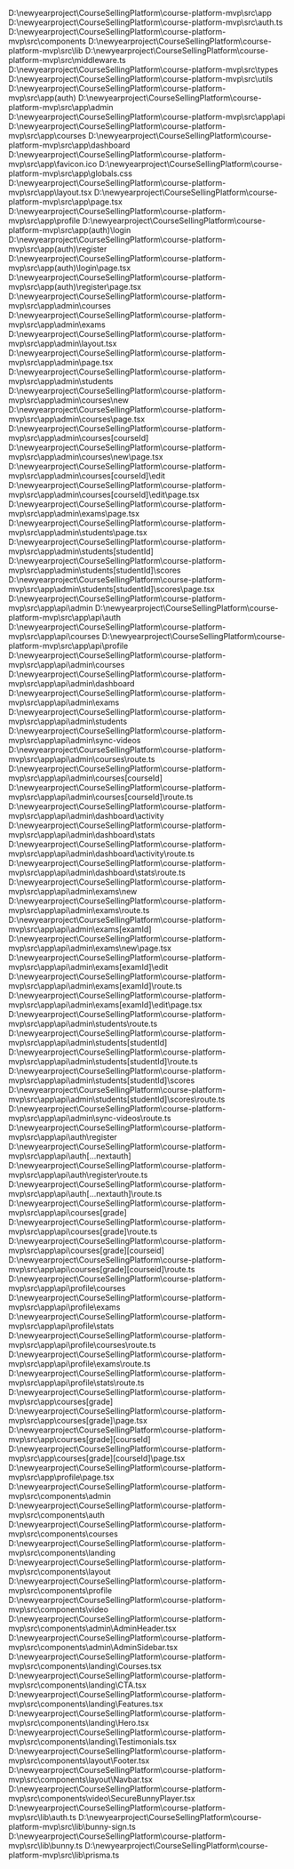 D:\newyearproject\CourseSellingPlatform\course-platform-mvp\src\app
D:\newyearproject\CourseSellingPlatform\course-platform-mvp\src\auth.ts
D:\newyearproject\CourseSellingPlatform\course-platform-mvp\src\components
D:\newyearproject\CourseSellingPlatform\course-platform-mvp\src\lib
D:\newyearproject\CourseSellingPlatform\course-platform-mvp\src\middleware.ts
D:\newyearproject\CourseSellingPlatform\course-platform-mvp\src\types
D:\newyearproject\CourseSellingPlatform\course-platform-mvp\src\utils
D:\newyearproject\CourseSellingPlatform\course-platform-mvp\src\app\(auth)
D:\newyearproject\CourseSellingPlatform\course-platform-mvp\src\app\admin
D:\newyearproject\CourseSellingPlatform\course-platform-mvp\src\app\api
D:\newyearproject\CourseSellingPlatform\course-platform-mvp\src\app\courses
D:\newyearproject\CourseSellingPlatform\course-platform-mvp\src\app\dashboard
D:\newyearproject\CourseSellingPlatform\course-platform-mvp\src\app\favicon.ico
D:\newyearproject\CourseSellingPlatform\course-platform-mvp\src\app\globals.css
D:\newyearproject\CourseSellingPlatform\course-platform-mvp\src\app\layout.tsx
D:\newyearproject\CourseSellingPlatform\course-platform-mvp\src\app\page.tsx
D:\newyearproject\CourseSellingPlatform\course-platform-mvp\src\app\profile
D:\newyearproject\CourseSellingPlatform\course-platform-mvp\src\app\(auth)\login
D:\newyearproject\CourseSellingPlatform\course-platform-mvp\src\app\(auth)\register
D:\newyearproject\CourseSellingPlatform\course-platform-mvp\src\app\(auth)\login\page.tsx
D:\newyearproject\CourseSellingPlatform\course-platform-mvp\src\app\(auth)\register\page.tsx
D:\newyearproject\CourseSellingPlatform\course-platform-mvp\src\app\admin\courses
D:\newyearproject\CourseSellingPlatform\course-platform-mvp\src\app\admin\exams
D:\newyearproject\CourseSellingPlatform\course-platform-mvp\src\app\admin\layout.tsx
D:\newyearproject\CourseSellingPlatform\course-platform-mvp\src\app\admin\page.tsx
D:\newyearproject\CourseSellingPlatform\course-platform-mvp\src\app\admin\students
D:\newyearproject\CourseSellingPlatform\course-platform-mvp\src\app\admin\courses\new
D:\newyearproject\CourseSellingPlatform\course-platform-mvp\src\app\admin\courses\page.tsx
D:\newyearproject\CourseSellingPlatform\course-platform-mvp\src\app\admin\courses\[courseId]
D:\newyearproject\CourseSellingPlatform\course-platform-mvp\src\app\admin\courses\new\page.tsx
D:\newyearproject\CourseSellingPlatform\course-platform-mvp\src\app\admin\courses\[courseId]\edit
D:\newyearproject\CourseSellingPlatform\course-platform-mvp\src\app\admin\courses\[courseId]\edit\page.tsx
D:\newyearproject\CourseSellingPlatform\course-platform-mvp\src\app\admin\exams\page.tsx
D:\newyearproject\CourseSellingPlatform\course-platform-mvp\src\app\admin\students\page.tsx
D:\newyearproject\CourseSellingPlatform\course-platform-mvp\src\app\admin\students\[studentId]
D:\newyearproject\CourseSellingPlatform\course-platform-mvp\src\app\admin\students\[studentId]\scores
D:\newyearproject\CourseSellingPlatform\course-platform-mvp\src\app\admin\students\[studentId]\scores\page.tsx
D:\newyearproject\CourseSellingPlatform\course-platform-mvp\src\app\api\admin
D:\newyearproject\CourseSellingPlatform\course-platform-mvp\src\app\api\auth
D:\newyearproject\CourseSellingPlatform\course-platform-mvp\src\app\api\courses
D:\newyearproject\CourseSellingPlatform\course-platform-mvp\src\app\api\profile
D:\newyearproject\CourseSellingPlatform\course-platform-mvp\src\app\api\admin\courses
D:\newyearproject\CourseSellingPlatform\course-platform-mvp\src\app\api\admin\dashboard
D:\newyearproject\CourseSellingPlatform\course-platform-mvp\src\app\api\admin\exams
D:\newyearproject\CourseSellingPlatform\course-platform-mvp\src\app\api\admin\students
D:\newyearproject\CourseSellingPlatform\course-platform-mvp\src\app\api\admin\sync-videos
D:\newyearproject\CourseSellingPlatform\course-platform-mvp\src\app\api\admin\courses\route.ts
D:\newyearproject\CourseSellingPlatform\course-platform-mvp\src\app\api\admin\courses\[courseId]
D:\newyearproject\CourseSellingPlatform\course-platform-mvp\src\app\api\admin\courses\[courseId]\route.ts
D:\newyearproject\CourseSellingPlatform\course-platform-mvp\src\app\api\admin\dashboard\activity
D:\newyearproject\CourseSellingPlatform\course-platform-mvp\src\app\api\admin\dashboard\stats
D:\newyearproject\CourseSellingPlatform\course-platform-mvp\src\app\api\admin\dashboard\activity\route.ts
D:\newyearproject\CourseSellingPlatform\course-platform-mvp\src\app\api\admin\dashboard\stats\route.ts
D:\newyearproject\CourseSellingPlatform\course-platform-mvp\src\app\api\admin\exams\new
D:\newyearproject\CourseSellingPlatform\course-platform-mvp\src\app\api\admin\exams\route.ts
D:\newyearproject\CourseSellingPlatform\course-platform-mvp\src\app\api\admin\exams\[examId]
D:\newyearproject\CourseSellingPlatform\course-platform-mvp\src\app\api\admin\exams\new\page.tsx
D:\newyearproject\CourseSellingPlatform\course-platform-mvp\src\app\api\admin\exams\[examId]\edit
D:\newyearproject\CourseSellingPlatform\course-platform-mvp\src\app\api\admin\exams\[examId]\route.ts
D:\newyearproject\CourseSellingPlatform\course-platform-mvp\src\app\api\admin\exams\[examId]\edit\page.tsx
D:\newyearproject\CourseSellingPlatform\course-platform-mvp\src\app\api\admin\students\route.ts
D:\newyearproject\CourseSellingPlatform\course-platform-mvp\src\app\api\admin\students\[studentId]
D:\newyearproject\CourseSellingPlatform\course-platform-mvp\src\app\api\admin\students\[studentId]\route.ts
D:\newyearproject\CourseSellingPlatform\course-platform-mvp\src\app\api\admin\students\[studentId]\scores
D:\newyearproject\CourseSellingPlatform\course-platform-mvp\src\app\api\admin\students\[studentId]\scores\route.ts
D:\newyearproject\CourseSellingPlatform\course-platform-mvp\src\app\api\admin\sync-videos\route.ts
D:\newyearproject\CourseSellingPlatform\course-platform-mvp\src\app\api\auth\register
D:\newyearproject\CourseSellingPlatform\course-platform-mvp\src\app\api\auth\[...nextauth]
D:\newyearproject\CourseSellingPlatform\course-platform-mvp\src\app\api\auth\register\route.ts
D:\newyearproject\CourseSellingPlatform\course-platform-mvp\src\app\api\auth\[...nextauth]\route.ts
D:\newyearproject\CourseSellingPlatform\course-platform-mvp\src\app\api\courses\[grade]
D:\newyearproject\CourseSellingPlatform\course-platform-mvp\src\app\api\courses\[grade]\route.ts
D:\newyearproject\CourseSellingPlatform\course-platform-mvp\src\app\api\courses\[grade]\[courseid]
D:\newyearproject\CourseSellingPlatform\course-platform-mvp\src\app\api\courses\[grade]\[courseid]\route.ts
D:\newyearproject\CourseSellingPlatform\course-platform-mvp\src\app\api\profile\courses
D:\newyearproject\CourseSellingPlatform\course-platform-mvp\src\app\api\profile\exams
D:\newyearproject\CourseSellingPlatform\course-platform-mvp\src\app\api\profile\stats
D:\newyearproject\CourseSellingPlatform\course-platform-mvp\src\app\api\profile\courses\route.ts
D:\newyearproject\CourseSellingPlatform\course-platform-mvp\src\app\api\profile\exams\route.ts
D:\newyearproject\CourseSellingPlatform\course-platform-mvp\src\app\api\profile\stats\route.ts
D:\newyearproject\CourseSellingPlatform\course-platform-mvp\src\app\courses\[grade]
D:\newyearproject\CourseSellingPlatform\course-platform-mvp\src\app\courses\[grade]\page.tsx
D:\newyearproject\CourseSellingPlatform\course-platform-mvp\src\app\courses\[grade]\[courseId]
D:\newyearproject\CourseSellingPlatform\course-platform-mvp\src\app\courses\[grade]\[courseId]\page.tsx
D:\newyearproject\CourseSellingPlatform\course-platform-mvp\src\app\profile\page.tsx
D:\newyearproject\CourseSellingPlatform\course-platform-mvp\src\components\admin
D:\newyearproject\CourseSellingPlatform\course-platform-mvp\src\components\auth
D:\newyearproject\CourseSellingPlatform\course-platform-mvp\src\components\courses
D:\newyearproject\CourseSellingPlatform\course-platform-mvp\src\components\landing
D:\newyearproject\CourseSellingPlatform\course-platform-mvp\src\components\layout
D:\newyearproject\CourseSellingPlatform\course-platform-mvp\src\components\profile
D:\newyearproject\CourseSellingPlatform\course-platform-mvp\src\components\video
D:\newyearproject\CourseSellingPlatform\course-platform-mvp\src\components\admin\AdminHeader.tsx
D:\newyearproject\CourseSellingPlatform\course-platform-mvp\src\components\admin\AdminSidebar.tsx
D:\newyearproject\CourseSellingPlatform\course-platform-mvp\src\components\landing\Courses.tsx
D:\newyearproject\CourseSellingPlatform\course-platform-mvp\src\components\landing\CTA.tsx
D:\newyearproject\CourseSellingPlatform\course-platform-mvp\src\components\landing\Features.tsx
D:\newyearproject\CourseSellingPlatform\course-platform-mvp\src\components\landing\Hero.tsx
D:\newyearproject\CourseSellingPlatform\course-platform-mvp\src\components\landing\Testimonials.tsx
D:\newyearproject\CourseSellingPlatform\course-platform-mvp\src\components\layout\Footer.tsx
D:\newyearproject\CourseSellingPlatform\course-platform-mvp\src\components\layout\Navbar.tsx
D:\newyearproject\CourseSellingPlatform\course-platform-mvp\src\components\video\SecureBunnyPlayer.tsx
D:\newyearproject\CourseSellingPlatform\course-platform-mvp\src\lib\auth.ts
D:\newyearproject\CourseSellingPlatform\course-platform-mvp\src\lib\bunny-sign.ts
D:\newyearproject\CourseSellingPlatform\course-platform-mvp\src\lib\bunny.ts
D:\newyearproject\CourseSellingPlatform\course-platform-mvp\src\lib\prisma.ts

